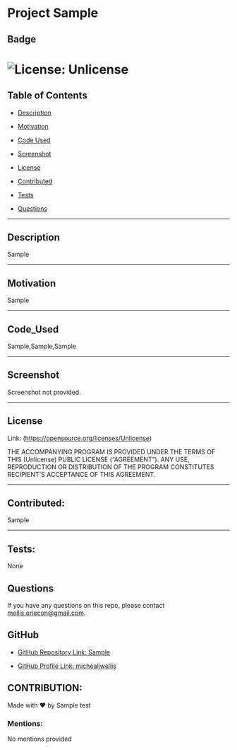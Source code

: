 
  # Project  Sample 
  
  ## Badge

  # ![License: Unlicense](https://img.shields.io/badge/license-Unlicense-brightgreen.svg)

  ## Table of Contents

  * [Description](#description)
  
  * [Motivation](#motivation)

  * [Code Used](#code_used)

  * [Screenshot](#screenshot)

  * [License](#license)

  * [Contributed](#contributed)

  * [Tests](#tests)

  * [Questions](#questions)

  ---

  ## Description

  Sample

  ---

  ## Motivation

  Sample

  ---

  ## Code_Used

  Sample,Sample,Sample

  ---

  ## Screenshot

  Screenshot not provided.

  ---

  ## License

  Link: (https://opensource.org/licenses/Unlicense)

  THE ACCOMPANYING PROGRAM IS PROVIDED UNDER THE TERMS OF THIS (Unlicense) PUBLIC LICENSE (“AGREEMENT”). ANY USE, REPRODUCTION OR DISTRIBUTION OF THE PROGRAM CONSTITUTES RECIPIENT'S ACCEPTANCE OF THIS AGREEMENT.

  ---

  ## Contributed:

  Sample

  ---

  ## Tests: 

  None

  ## Questions

  If you have any questions on this repo, please contact mellis.eriecon@gmail.com.

  ## GitHub

  * [GitHub Repository Link: Sample ](https://github.com/michealjwellis/Sample )

  * [GitHub Profile Link: michealjwellis](https://github.com/michealjwellis)

  ## CONTRIBUTION:

  Made with ❤️ by Sample test

  ### Mentions: 

  No mentions provided

